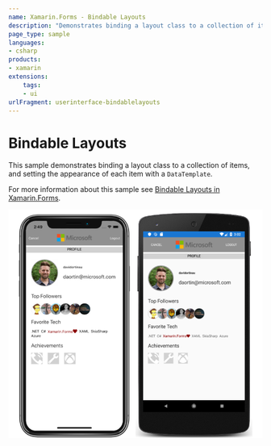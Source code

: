 ```yaml
---
name: Xamarin.Forms - Bindable Layouts
description: "Demonstrates binding a layout class to a collection of items, and setting the appearance of each item with a DataTemplate (UI)"
page_type: sample
languages:
- csharp
products:
- xamarin
extensions:
    tags:
    - ui
urlFragment: userinterface-bindablelayouts
---
```

# Bindable Layouts

This sample demonstrates binding a layout class to a collection of items, and setting the appearance of each item with a `DataTemplate`.

For more information about this sample see [Bindable Layouts in Xamarin.Forms](https://docs.microsoft.com/xamarin/xamarin-forms/user-interface/layouts/bindable-layouts/).

![Bindable Layouts application screenshot](Screenshots/01All.png "Bindable Layouts application screenshot")
